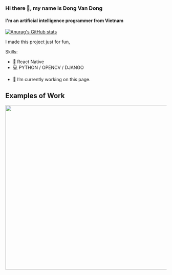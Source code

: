 ### Hi there 👋, my name is Dong Van Dong
#### I'm an artificial intelligence programmer from Vietnam

[![Anurag's GitHub stats](https://github-readme-stats.vercel.app/api?username=dongdv95)](https://github.com/anuraghazra/github-readme-stats)

I made this project just for fun, 

Skills: 

* 📱 React Native
* 💻 PYTHON / OPENCV / DJANGO 

- 🔭 I’m currently working on this page. 



## Examples of Work
<img src="https://github.com/dongdv95/dongdv95.github.io/blob/main/aibackgroundpicolo.gif?raw=true" width="512" >
